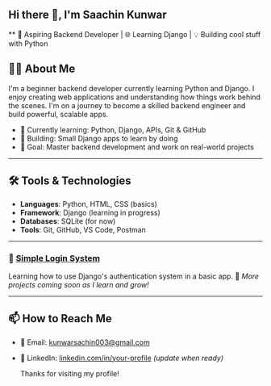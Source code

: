 ## Hi there 👋,  I'm Saachin Kunwar


** 🐍 Aspiring Backend Developer | 🌐 Learning Django | 💡 Building cool stuff with Python


## 👨‍💻 About Me

I'm a beginner backend developer currently learning Python and Django. I enjoy creating web applications and understanding how things work behind the scenes. I'm on a journey to become a skilled backend engineer and build powerful, scalable apps.

- 🧠 Currently learning: Python, Django, APIs, Git & GitHub
- 🌱 Building: Small Django apps to learn by doing
- 🎯 Goal: Master backend development and work on real-world projects

---

## 🛠️ Tools & Technologies

- **Languages**: Python, HTML, CSS (basics)
- **Framework**: Django (learning in progress)
- **Databases**: SQLite (for now)
- **Tools**: Git, GitHub, VS Code, Postman

---

### 🔐 [Simple Login System](https://github.com/your-username/simple-login-django)
Learning how to use Django's authentication system in a basic app.
📌 *More projects coming soon as I learn and grow!*

---

## 📫 How to Reach Me

- 📧 Email: kunwarsachin003@gmail.com
- 💼 LinkedIn: [linkedin.com/in/your-profile](https://linkedin.com/in/your-profile) *(update when ready)*

  Thanks for visiting my profile!








